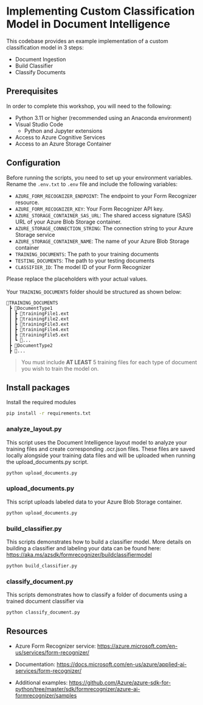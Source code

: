 # Implementing Custom Classification Model in Document Intelligence

This codebase provides an example implementation of a custom classification model in 3 steps:

- Document Ingestion
- Build Classifier
- Classify Documents

## Prerequisites

In order to complete this workshop, you will need to the following:

- Python 3.11 or higher (recommended using an Anaconda environment)
- Visual Studio Code
  - Python and Jupyter extensions
- Access to Azure Cognitive Services
- Access to an Azure Storage Container

## Configuration

Before running the scripts, you need to set up your environment variables. Rename the `.env.txt` to `.env` file and include the following variables:

- `AZURE_FORM_RECOGNIZER_ENDPOINT`: The endpoint to your Form Recognizer resource.
- `AZURE_FORM_RECOGNIZER_KEY`: Your Form Recognizer API key.
- `AZURE_STORAGE_CONTAINER_SAS_URL`: The shared access signature (SAS) URL of your Azure Blob Storage container.
- `AZURE_STORAGE_CONNECTION_STRING`: The connection string to your Azure Storage service
- `AZURE_STORAGE_CONTAINER_NAME`: The name of your Azure Blob Storage container
- `TRAINING_DOCUMENTS`: The path to your training documents
- `TESTING_DOCUMENTS`: The path to your testing documents
- `CLASSIFIER_ID`: The model ID of your Form Recognizer

Please replace the placeholders with your actual values.  
<br/>
Your `TRAINING_DOCUMENTS` folder should be structured as shown below:
```
📂TRAINING_DOCUMENTS
 ┣ 📂DocumentType1
 ┃ ┣ 📜trainingFile1.ext
 ┃ ┣ 📜trainingFile2.ext
 ┃ ┣ 📜trainingFile3.ext
 ┃ ┣ 📜trainingFile4.ext
 ┃ ┣ 📜trainingFile5.ext
 ┃ ┗ 📜...
 ┣ 📂DocumentType2
 ┣ 📂...
```
> You must include **AT LEAST** 5 training files for each type of document you wish to train the model on.

## Install packages

Install the required modules
```bash
pip install -r requirements.txt
```

### analyze_layout.py

This script uses the Document Intelligence layout model to analyze your training files and create corresponding .ocr.json files.
These files are saved locally alongside your training data files and will be uploaded when running the upload_documents.py script.

```bash
python upload_documents.py
```

### upload_documents.py

This script uploads labeled data to your Azure Blob Storage container.

```bash
python upload_documents.py
```

### build_classifier.py

This scripts demonstrates how to build a classifier model. More details on building a classifier and labeling your data can be found here: https://aka.ms/azsdk/formrecognizer/buildclassifiermodel

```bash
python build_classifier.py
```

### classify_document.py

This scripts demonstrates how to classify a folder of documents using a trained document classifier via 

```bash
python classify_document.py
```

## Resources
- Azure Form Recognizer service: https://azure.microsoft.com/en-us/services/form-recognizer/

- Documentation: https://docs.microsoft.com/en-us/azure/applied-ai-services/form-recognizer/

- Additional examples: https://github.com/Azure/azure-sdk-for-python/tree/master/sdk/formrecognizer/azure-ai-formrecognizer/samples
